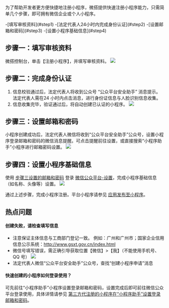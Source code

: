 为了帮助开发者更方便快捷地注册小程序，微搭提供快速注册小程序能力，只需简单几个步骤，即可拥有微信企业或个人小程序。

<dx-steps>
-[填写审核资料](#step1)
-[法定代表人24小时内完成身份认证](#step2)
-[设置邮箱和密码](#step3)
-[设置小程序基础信息](#step4)
</dx-steps>

## 步骤一：填写审核资料
微搭控制台，单击【注册小程序】，并填写审核资料。
![](https://main.qcloudimg.com/raw/59dd459d147e83f9ee334617d52d0eba.png)

## 步骤二：完成身份认证[](id:step2)
1. 信息校验通过后，法定代表人将收到公众号 “公众平台安全助手” 消息提示。法定代表人需在24 小时内点击消息，进行身份证信息与人脸识别信息收集。
2. 信息收集完毕，验证通过后，将自动创建已认证的小程序。
![](https://main.qcloudimg.com/raw/d0021cf7af63e9a2e19e0232e81105f6.png)

## 步骤三：设置邮箱和密码[](id:step3)
小程序创建成功后，法定代表人微信将收到“公众平台安全助手”公众号，设置小程序登录邮箱和密码的微信消息提醒。可点击提醒前往设置，或直接搜索“小程序助手”小程序进行邮箱密码设置。
![](https://main.qcloudimg.com/raw/9dd58911c31e092f3cbef29fcef79648.png)

## 步骤四：设置小程序基础信息[](id:step4)
使用 [步骤三设置的邮箱和密码](#step3) 登录 [微信公众平台-设置](https://mp.weixin.qq.com/wxamp/basicprofile/index)，完成小程序基础信息（如名称、头像等）设置。
![](https://main.qcloudimg.com/raw/fe2b620ce8acddaf2f4984ddbc64ddc8.png)

通过上述步骤，完成小程序注册。平台小程序请参见 [应用发布至小程序](https://cloud.tencent.com/document/product/1301/55140)。


## 热点问题
#### 创建失败，请检查填写信息
- 注意保证主体信息与工商部门登记一致。
例如：广州和广州市；国家企业信用信息公示系统：http://www.gsxt.gov.cn/index.html
- 微信号填写错误，需正确引导获取位置【微信】>【我】（不能使用手机号、QQ 号）
![](https://main.qcloudimg.com/raw/6bf88d7c8dcd00e4c62c33c52e3540cb.png)
- 法定代表人微信“公众平台安全助手”公众号，查找“创建小程序申请”消息

#### 快速创建的小程序如何登录使用？
可先前往“小程序助手”小程序设置登录邮箱和密码，设置完成后即可前往微信公众平台登录使用，具体详情请参见 [第三方代注册的小程序在“小程序助手”设置登录邮箱和密码](https://kf.qq.com/touch/sappfaq/200617VbQzaa200617aq67ru.html)。







